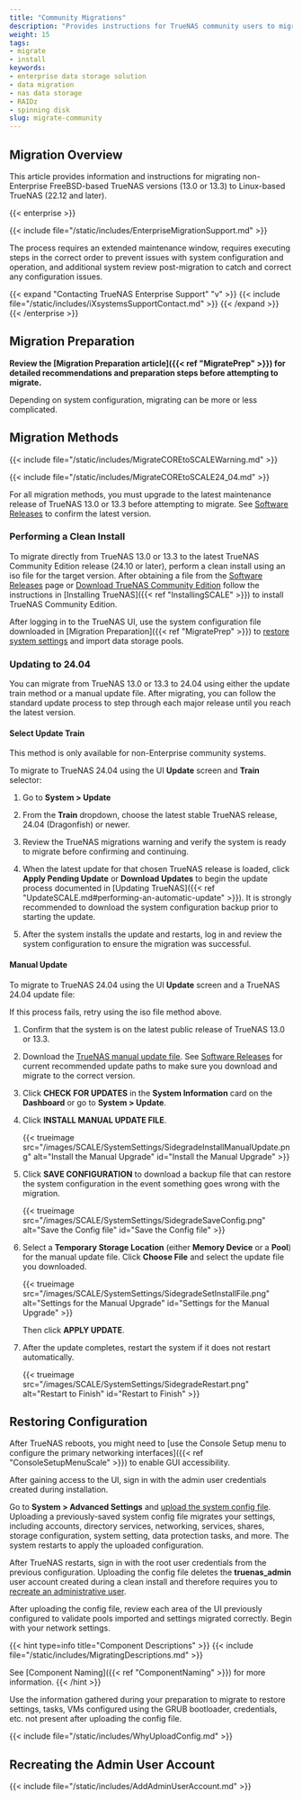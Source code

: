 ```yaml
---
title: "Community Migrations"
description: "Provides instructions for TrueNAS community users to migrate from FreeBSD- to Linux-based TrueNAS versions. Migration methods include using an ISO or manual update file."
weight: 15
tags:
- migrate
- install
keywords:
- enterprise data storage solution
- data migration
- nas data storage
- RAIDz
- spinning disk
slug: migrate-community
---
```


## Migration Overview

This article provides information and instructions for migrating non-Enterprise FreeBSD-based TrueNAS versions (13.0 or 13.3) to Linux-based TrueNAS (22.12 and later).

{{< enterprise >}}

{{< include file="/static/includes/EnterpriseMigrationSupport.md" >}}

The process requires an extended maintenance window, requires executing steps in the correct order to prevent issues with system configuration and operation, and additional system review post-migration to catch and correct any configuration issues.

{{< expand "Contacting TrueNAS Enterprise Support" "v" >}}
{{< include file="/static/includes/iXsystemsSupportContact.md" >}}
{{< /expand >}}
{{< /enterprise >}}

## Migration Preparation

**Review the [Migration Preparation article]({{< ref "MigratePrep" >}}) for detailed recommendations and preparation steps before attempting to migrate.**

Depending on system configuration, migrating can be more or less complicated.

## Migration Methods

{{< include file="/static/includes/MigrateCOREtoSCALEWarning.md" >}}

{{< include file="/static/includes/MigrateCOREtoSCALE24_04.md" >}}

For all migration methods, you must upgrade to the latest maintenance release of TrueNAS 13.0 or 13.3 before attempting to migrate.
See [Software Releases](https://www.truenas.com/docs/softwarereleases/) to confirm the latest version.

### Performing a Clean Install

To migrate directly from TrueNAS 13.0 or 13.3 to the latest TrueNAS Community Edition release (24.10 or later), perform a clean install using an <file>iso</file> file for the target version.
After obtaining a file from the [Software Releases](https://www.truenas.com/docs/softwarereleases/) page or [Download TrueNAS Community Edition](https://www.truenas.com/truenas-community-edition/) follow the instructions in [Installing TrueNAS]({{< ref "InstallingSCALE" >}}) to install TrueNAS Community Edition.

After logging in to the TrueNAS UI, use the system configuration file downloaded in [Migration Preparation]({{< ref "MigratePrep" >}}) to [restore system settings](#restoring-configuration) and import data storage pools.

### Updating to 24.04

You can migrate from TrueNAS 13.0 or 13.3 to 24.04 using either the update train method or a manual update file.
After migrating, you can follow the standard update process to step through each major release until you reach the latest version.

#### Select Update Train

This method is only available for non-Enterprise community systems.

To migrate to TrueNAS 24.04 using the UI **Update** screen and **Train** selector:

1. Go to **System > Update**

2. From the **Train** dropdown, choose the latest stable TrueNAS release, 24.04 (Dragonfish) or newer.

3. Review the TrueNAS migrations warning and verify the system is ready to migrate before confirming and continuing.

4. When the latest update for that chosen TrueNAS release is loaded, click **Apply Pending Update** or **Download Updates** to begin the update process documented in [Updating TrueNAS]({{< ref "UpdateSCALE.md#performing-an-automatic-update" >}}).
   It is strongly recommended to download the system configuration backup prior to starting the update.

5. After the system installs the update and restarts, log in and review the system configuration to ensure the migration was successful.

#### Manual Update

To migrate to TrueNAS 24.04 using the UI **Update** screen and a TrueNAS 24.04 update file:

If this process fails, retry using the iso file method above.

1. Confirm that the system is on the latest public release of TrueNAS 13.0 or 13.3.

2. Download the [TrueNAS manual update file](https://www.truenas.com/download-truenas-scale/).
   See [Software Releases](https://www.truenas.com/docs/softwarereleases/#upgrade-paths) for current recommended update paths to make sure you download and migrate to the correct version.

3. Click **CHECK FOR UPDATES** in the **System Information** card on the **Dashboard** or go to **System > Update**.

4. Click **INSTALL MANUAL UPDATE FILE**.

   {{< trueimage src="/images/SCALE/SystemSettings/SidegradeInstallManualUpdate.png" alt="Install the Manual Upgrade" id="Install the Manual Upgrade" >}}

5. Click **SAVE CONFIGURATION** to download a backup file that can restore the system configuration in the event something goes wrong with the migration.

   {{< trueimage src="/images/SCALE/SystemSettings/SidegradeSaveConfig.png" alt="Save the Config file" id="Save the Config file" >}}

6. Select a **Temporary Storage Location** (either **Memory Device** or a **Pool**) for the manual update file.
   Click **Choose File** and select the update file you downloaded.

   {{< trueimage src="/images/SCALE/SystemSettings/SidegradeSetInstallFile.png" alt="Settings for the Manual Upgrade" id="Settings for the Manual Upgrade" >}}

   Then click **APPLY UPDATE**.

7. After the update completes, restart the system if it does not restart automatically.

   {{< trueimage src="/images/SCALE/SystemSettings/SidegradeRestart.png" alt="Restart to Finish" id="Restart to Finish" >}}

## Restoring Configuration

After TrueNAS reboots, you might need to [use the Console Setup menu to configure the primary networking interfaces]({{< ref "ConsoleSetupMenuScale" >}}) to enable GUI accessibility.

After gaining access to the UI, sign in with the admin user credentials created during installation.

Go to **System > Advanced Settings** and [upload the system config file](/scaletutorials/systemsettings/advanced/managesysconfig/#uploading-the-file).
Uploading a previously-saved system config file migrates your settings, including accounts, directory services, networking, services, shares, storage configuration, system setting, data protection tasks, and more.
The system restarts to apply the uploaded configuration.

After TrueNAS restarts, sign in with the root user credentials from the previous configuration.
Uploading the config file deletes the **truenas_admin** user account created during a clean install and therefore requires you to [recreate an administrative user](#recreating-the-admin-user-account).

After uploading the config file, review each area of the UI previously configured to validate pools imported and settings migrated correctly. Begin with your network settings.

{{< hint type=info title="Component Descriptions" >}}
{{< include file="/static/includes/MigratingDescriptions.md" >}}

See [Component Naming]({{< ref "ComponentNaming" >}}) for more information.
{{< /hint >}}

Use the information gathered during your preparation to migrate to restore settings, tasks, VMs configured using the GRUB bootloader, credentials, etc. not present after uploading the config file.

{{< include file="/static/includes/WhyUploadConfig.md" >}}

## Recreating the Admin User Account

{{< include file="/static/includes/AddAdminUserAccount.md" >}}
